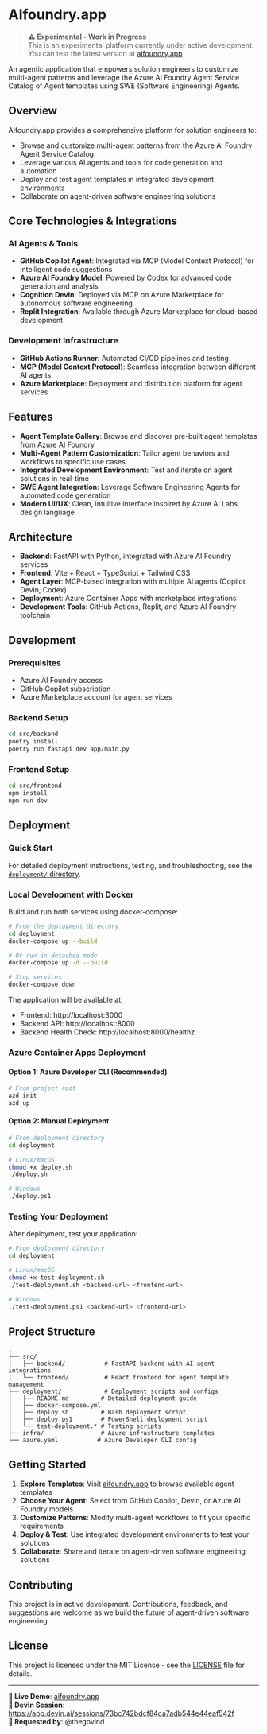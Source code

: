 # AIfoundry.app

> **⚠️ Experimental - Work in Progress**  
> This is an experimental platform currently under active development. You can test the latest version at [aifoundry.app](https://aifoundry.app)

An agentic application that empowers solution engineers to customize multi-agent patterns and leverage the Azure AI Foundry Agent Service Catalog of Agent templates using SWE (Software Engineering) Agents.

## Overview

AIfoundry.app provides a comprehensive platform for solution engineers to:
- Browse and customize multi-agent patterns from the Azure AI Foundry Agent Service Catalog
- Leverage various AI agents and tools for code generation and automation
- Deploy and test agent templates in integrated development environments
- Collaborate on agent-driven software engineering solutions

## Core Technologies & Integrations

### AI Agents & Tools
- **GitHub Copilot Agent**: Integrated via MCP (Model Context Protocol) for intelligent code suggestions
- **Azure AI Foundry Model**: Powered by Codex for advanced code generation and analysis
- **Cognition Devin**: Deployed via MCP on Azure Marketplace for autonomous software engineering
- **Replit Integration**: Available through Azure Marketplace for cloud-based development

### Development Infrastructure
- **GitHub Actions Runner**: Automated CI/CD pipelines and testing
- **MCP (Model Context Protocol)**: Seamless integration between different AI agents
- **Azure Marketplace**: Deployment and distribution platform for agent services

## Features

- **Agent Template Gallery**: Browse and discover pre-built agent templates from Azure AI Foundry
- **Multi-Agent Pattern Customization**: Tailor agent behaviors and workflows to specific use cases
- **Integrated Development Environment**: Test and iterate on agent solutions in real-time
- **SWE Agent Integration**: Leverage Software Engineering Agents for automated code generation
- **Modern UI/UX**: Clean, intuitive interface inspired by Azure AI Labs design language

## Architecture

- **Backend**: FastAPI with Python, integrated with Azure AI Foundry services
- **Frontend**: Vite + React + TypeScript + Tailwind CSS
- **Agent Layer**: MCP-based integration with multiple AI agents (Copilot, Devin, Codex)
- **Deployment**: Azure Container Apps with marketplace integrations
- **Development Tools**: GitHub Actions, Replit, and Azure AI Foundry toolchain

## Development

### Prerequisites
- Azure AI Foundry access
- GitHub Copilot subscription
- Azure Marketplace account for agent services

### Backend Setup
```bash
cd src/backend
poetry install
poetry run fastapi dev app/main.py
```

### Frontend Setup
```bash
cd src/frontend
npm install
npm run dev
```

## Deployment

### Quick Start

For detailed deployment instructions, testing, and troubleshooting, see the [`deployment/` directory](./deployment/README.md).

### Local Development with Docker

Build and run both services using docker-compose:

```bash
# From the deployment directory
cd deployment
docker-compose up --build

# Or run in detached mode
docker-compose up -d --build

# Stop services
docker-compose down
```

The application will be available at:
- Frontend: http://localhost:3000
- Backend API: http://localhost:8000
- Backend Health Check: http://localhost:8000/healthz

### Azure Container Apps Deployment

#### Option 1: Azure Developer CLI (Recommended)
```bash
# From project root
azd init
azd up
```

#### Option 2: Manual Deployment
```bash
# From deployment directory
cd deployment

# Linux/macOS
chmod +x deploy.sh
./deploy.sh

# Windows
./deploy.ps1
```

### Testing Your Deployment

After deployment, test your application:

```bash
# From deployment directory
cd deployment

# Linux/macOS
chmod +x test-deployment.sh
./test-deployment.sh <backend-url> <frontend-url>

# Windows
./test-deployment.ps1 <backend-url> <frontend-url>
```

## Project Structure

```
.
├── src/
│   ├── backend/           # FastAPI backend with AI agent integrations
│   └── frontend/          # React frontend for agent template management
├── deployment/            # Deployment scripts and configs
│   ├── README.md         # Detailed deployment guide
│   ├── docker-compose.yml
│   ├── deploy.sh         # Bash deployment script
│   ├── deploy.ps1        # PowerShell deployment script
│   └── test-deployment.* # Testing scripts
├── infra/                # Azure infrastructure templates
└── azure.yaml           # Azure Developer CLI config
```

## Getting Started

1. **Explore Templates**: Visit [aifoundry.app](https://aifoundry.app) to browse available agent templates
2. **Choose Your Agent**: Select from GitHub Copilot, Devin, or Azure AI Foundry models
3. **Customize Patterns**: Modify multi-agent workflows to fit your specific requirements
4. **Deploy & Test**: Use integrated development environments to test your solutions
5. **Collaborate**: Share and iterate on agent-driven software engineering solutions

## Contributing

This project is in active development. Contributions, feedback, and suggestions are welcome as we build the future of agent-driven software engineering.

## License

This project is licensed under the MIT License - see the [LICENSE](LICENSE) file for details.

---

**🚀 Live Demo**: [aifoundry.app](https://aifoundry.app)  
**🔗 Devin Session**: https://app.devin.ai/sessions/73bc742bdcf84ca7adb544e44eaf542f  
**👤 Requested by**: @thegovind
